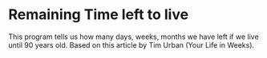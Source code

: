 # Remaining Time left to live

This program tells us how many days, weeks, months we have left if we live until 90 years old. Based on this article by Tim Urban (Your Life in Weeks). 
